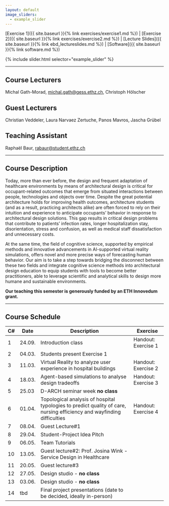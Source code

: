 ```yaml
---
layout: default
image_sliders:
  - example_slider
---
```


[Exercise 1]({{ site.baseurl }}{% link exercises/exercise1.md %}) | [Exercise 2]({{ site.baseurl }}{% link exercises/exercise2.md %}) | [Lecture Slides]({{ site.baseurl }}{% link ebd_lectureslides.md %}) | [Software]({{ site.baseurl }}{% link software.md %})


{% include slider.html selector="example_slider" %}

* * *

## Course Lecturers
Michal Gath-Morad, michal.gath@gess.ethz.ch, 
Christoph Hölscher 
## Guest Lecturers
Christian Veddeler,
Laura Narvaez Zertuche,
Panos Mavros,
Jascha Grübel
## Teaching Assistant 
Raphaël Baur, rabaur@student.ethz.ch

* * *

## Course Description 

Today, more than ever before, the design and frequent adaptation of healthcare environments by means of architectural design is critical for occupant-related outcomes that emerge from situated interactions between people, technologies and objects over time. Despite the great potential architecture holds for improving health outcomes, architecture students (and as a result, practicing architects alike) are often forced to rely on their intuition and experience to anticipate occupants’ behavior in response to architectural design solutions. This gap results in critical design problems that contribute to patients’ infection rates, longer hospitalization stay, disorientation, stress and confusion, as well as medical staff dissatisfaction and unnecessary costs.

At the same time, the field of cognitive science, supported by empirical methods and innovative advancements in AI-supported virtual reality simulations, offers novel and more precise ways of forecasting human behavior. Our aim is to take a step towards bridging the disconnect between these two fields and integrate cognitive science methods into architectural design education to equip students with tools to become better practitioners, able to leverage scientific and analytical skills to design more humane and sustainable environments.

**Our teaching this semester is generously funded by an ETH Innovedum grant.**

* * *

## Course Schedule

| C# | Date   | Description                                                                                                            | Exercise            |
| -- | ------ | ---------------------------------------------------------------------------------------------------------------------  | ------------------- |
| 1  | 24.09. | Introduction class                                                                                                     | Handout: Exercise 1 |
| 2  | 04.03. | Students present Exercise 1                                                                                            |                     |
| 3  | 11.03. | Virtual Reality to analyze user experience in hospital buildings                                                       | Handout: Exercise 2 |
| 4  | 18.03. | Agent-based simulations to analyse design tradeoffs                                                                    | Handout: Exercise 3 | 
| 5  | 25.03  | D-ARCH seminar week **no class**                                                                                       |                     |
| 6  | 01.04. | Topological analysis of hospital typologies to predict quality of care, nursing efficiency and wayfinding difficulties | Handout: Exercise 4 |   
| 7  | 08.04. | Guest Lecture#1                                                                                                        |                     |
| 8  | 29.04. | Student-Project Idea Pitch                                                                                             |                     |
| 9  | 06.05. | Team Tutorials                                                                                                         |                     |
| 10 | 13.05. | Guest lecture#2: Prof. Josina Wink - Service Design in Healthcare                                                      |                     |
| 11 | 20.05. | Guest lecture#3                                                                                                        |                     |
| 12 | 27.05. | Design studio - **no class**                                                                                           |                     |
| 13 | 03.06. | Design studio - **no class**                                                                                           |                     |
| 14 | tbd    | Final project presentations (date to be decided, ideally in-person)                                                    |                     |
